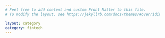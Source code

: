```yaml
---
# Feel free to add content and custom Front Matter to this file.
# To modify the layout, see https://jekyllrb.com/docs/themes/#overriding-theme-defaults

layout: category
category: fintech
---
```


